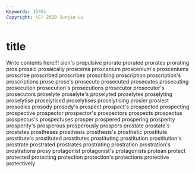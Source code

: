 ```yaml
---
Keywords: 15451
Copyright: (C) 2020 Junjie Li
---
```


# title

Write contents here!!!
sion's 
propulsive 
prorate 
prorated 
prorates 
prorating
pros 
prosaic 
prosaically 
proscenia 
proscenium 
proscenium's 
prosceniums 
proscribe 
proscribed 
proscribes
proscribing 
proscription 
proscription's 
proscriptions 
prose 
prose's 
prosecute 
prosecuted 
prosecutes 
prosecuting
prosecution 
prosecution's 
prosecutions 
prosecutor 
prosecutor's 
prosecutors 
proselyte 
proselyte's 
proselyted 
proselytes
proselyting 
proselytise 
proselytised 
proselytises 
proselytising 
prosier 
prosiest 
prosodies 
prosody 
prosody's
prospect 
prospect's 
prospected 
prospecting 
prospective 
prospector 
prospector's 
prospectors 
prospects 
prospectus
prospectus's 
prospectuses 
prosper 
prospered 
prospering 
prosperity 
prosperity's 
prosperous 
prosperously 
prospers
prostate 
prostate's 
prostates 
prostheses 
prosthesis 
prosthesis's 
prosthetic 
prostitute 
prostitute's 
prostituted
prostitutes 
prostituting 
prostitution 
prostitution's 
prostrate 
prostrated 
prostrates 
prostrating 
prostration 
prostration's
prostrations 
prosy 
protagonist 
protagonist's 
protagonists 
protean 
protect 
protected 
protecting 
protection
protection's 
protections 
protective 
protectively 
